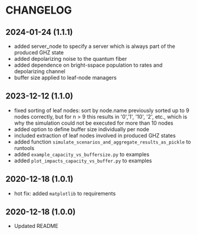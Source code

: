 CHANGELOG
=========

2024-01-24 (1.1.1)
------------------
- added server_node to specify a server which is always part of the produced GHZ state
- added depolarizing noise to the quantum fiber
- added dependence on bright-sspace population to rates and depolarizing channel
- buffer size applied to leaf-node managers 

2023-12-12 (1.1.0)
------------------
- fixed sorting of leaf nodes: sort by node.name previously sorted up to 9 nodes correctly, but for n > 9 this results in '0','1', '10', '2', etc., which is why the simulation could not be executed for more than 10 nodes
- added option to define buffer size individually per node 
- included extraction of leaf nodes involved in produced GHZ states
- added function `simulate_scenarios_and_aggregate_results_as_pickle` to runtools
- added `example_capacity_vs_buffersize.py` to examples
- added `plot_impacts_capacity_vs_buffer.py` to examples

2020-12-18 (1.0.1)
------------------
- hot fix: added `matplotlib` to requirements

2020-12-18 (1.0.0)
------------------
- Updated README